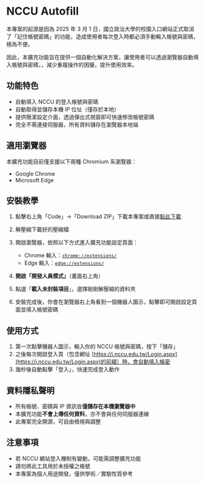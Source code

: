 # NCCU Autofill

本專案的起源是因為 2025 年 3 月 1 日，國立政治大學的校園入口網站正式取消了「記住帳號密碼」的功能，造成使用者每次登入時都必須手動輸入帳號與密碼，極為不便。

因此，本擴充功能旨在提供一個自動化解決方案，讓使用者可以透過瀏覽器自動填入帳號與密碼，，減少重複操作的困擾，提升使用效率。


## 功能特色

- 自動填入 NCCU 的登入帳號與密碼
- 自動取得並儲存本機 IP 位址（僅存於本地）
- 提供簡潔設定介面，透過彈出式視窗即可快速修改帳號密碼
- 完全不需連接伺服器，所有資料儲存在瀏覽器本地端

## 適用瀏覽器

本擴充功能目前僅支援以下兩種 Chromium 系瀏覽器：

- Google Chrome
- Microsoft Edge

## 安裝教學

1. 點擊右上角「Code」→「Download ZIP」下載本專案或直接[點此下載](https://github.com/xiaolong70701/nccu-autofill/archive/refs/heads/main.zip)

2. 解壓縮下載好的壓縮檔

3. 開啟瀏覽器，依照以下方式進入擴充功能設定頁面：
   - Chrome 輸入：[`chrome://extensions/`](chrome://extensions/)
   - Edge 輸入：[`edge://extensions/`](edge://extensions/)

4. **開啟「開發人員模式」**（畫面右上角）

5. 點選「**載入未封裝項目**」，選擇剛剛解壓縮的資料夾

6. 安裝完成後，你會在瀏覽器右上角看到一個機器人圖示，點擊即可開啟設定頁面並填入帳號密碼

## 使用方式

1. 第一次點擊機器人圖示，輸入你的 NCCU 帳號與密碼，按下「儲存」
2. 之後每次開啟登入頁（包含網址 [https://i.nccu.edu.tw/Login.aspx](https://i.nccu.edu.tw/Login.aspx)的前綴）時，會自動填入帳密
3. 幾秒後自動點擊「登入」，快速完成登入動作

## 資料隱私聲明

- 所有帳號、密碼與 IP 資訊皆**僅儲存在本機瀏覽器中**
- 本擴充功能**不會上傳任何資料**，亦不會與任何伺服器連線
- 此專案完全開源，可自由檢視與調整

## 注意事項

- 若 NCCU 網站登入機制有變動，可能需調整擴充功能
- 請勿將此工具用於未授權之帳號
- 本專案為個人用途開發，僅供學術／實驗性質參考


